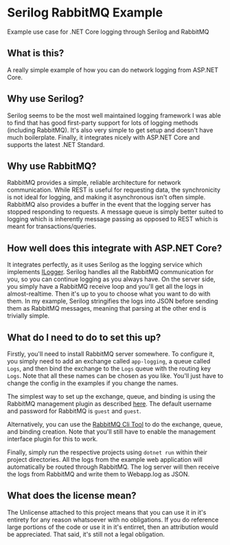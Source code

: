 # Serilog RabbitMQ Example
Example use case for .NET Core logging through Serilog and RabbitMQ

## What is this?
A really simple example of how you can do network logging from ASP.NET Core.

## Why use Serilog?
Serilog seems to be the most well maintained logging framework I was able to find that has good first-party support for lots of logging methods (including RabbitMQ). It's also very simple to get setup and doesn't have much boilerplate. Finally, it integrates nicely with ASP.NET Core and supports the latest .NET Standard.

## Why use RabbitMQ?
RabbitMQ provides a simple, reliable architecture for network communication. While REST is useful for requesting data, the synchronicity is not ideal for logging, and making it asynchronous isn't often simple. RabbitMQ also provides a buffer in the event that the logging server has stopped responding to requests. A message queue is simply better suited to logging which is inherently message passing as opposed to REST which is meant for transactions/queries.

## How well does this integrate with ASP.NET Core?
It integrates perfectly, as it uses Serilog as the logging service which implements [ILogger](https://docs.microsoft.com/en-us/aspnet/core/fundamentals/logging/). Serilog handles all the RabbitMQ communication for you, so you can continue logging as you always have. On the server side, you simply have a RabbitMQ receive loop and you'll get all the logs in almost-realtime. Then it's up to you to choose what you want to do with them. In my example, Serilog stringifies the logs into JSON before sending them as RabbitMQ messages, meaning that parsing at the other end is trivially simple.

## What do I need to do to set this up?
Firstly, you'll need to install RabbitMQ server somewhere. To configure it, you simply need to add an exchange called `app-logging`, a queue called `Logs`, and then bind the exchange to the `Logs` queue with the routing key `Logs`. Note that all these names can be chosen as you like. You'll just have to change the config in the examples if you change the names.

The simplest way to set up the exchange, queue, and binding is using the RabbitMQ management plugin as described [here](https://www.rabbitmq.com/management.html). The default username and password for RabbitMQ is `guest` and `guest`.

Alternatively, you can use the [RabbitMQ Cli Tool](https://www.rabbitmq.com/management-cli.html) to do the exchange, queue, and binding creation. Note that you'll still have to enable the management interface plugin for this to work.

Finally, simply run the respective projects using `dotnet run` within their project directories. All the logs from the example web application will automatically be routed through RabbitMQ. The log server will then receive the logs from RabbitMQ and write them to Webapp.log as JSON.

## What does the license mean?
The Unlicense attached to this project means that you can use it in it's entirety for any reason whatsoever with no obligations. If you do reference large portions of the code or use it in it's entirret, then an attribution would be appreciated. That said, it's still not a legal obligation.
